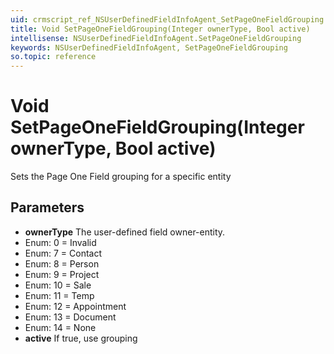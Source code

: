 ```yaml
---
uid: crmscript_ref_NSUserDefinedFieldInfoAgent_SetPageOneFieldGrouping
title: Void SetPageOneFieldGrouping(Integer ownerType, Bool active)
intellisense: NSUserDefinedFieldInfoAgent.SetPageOneFieldGrouping
keywords: NSUserDefinedFieldInfoAgent, SetPageOneFieldGrouping
so.topic: reference
---
```


# Void SetPageOneFieldGrouping(Integer ownerType, Bool active)

Sets the Page One Field grouping for a specific entity

## Parameters

* **ownerType** The user-defined field owner-entity.
* Enum: 0 = Invalid
* Enum: 7 = Contact
* Enum: 8 = Person
* Enum: 9 = Project
* Enum: 10 = Sale
* Enum: 11 = Temp
* Enum: 12 = Appointment
* Enum: 13 = Document
* Enum: 14 = None
* **active** If true, use grouping
